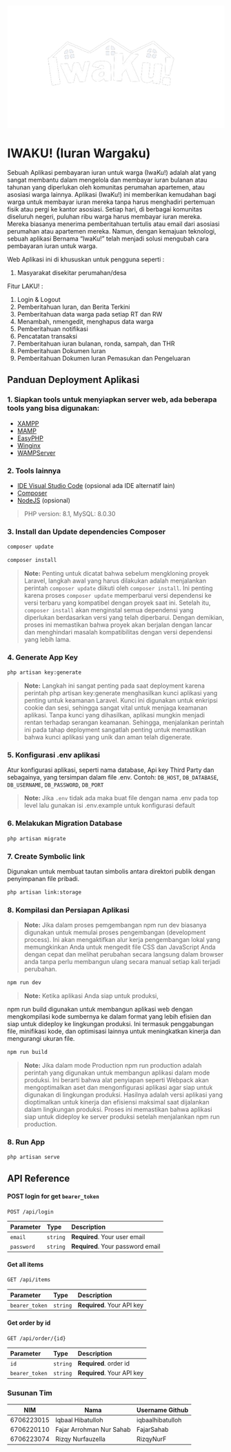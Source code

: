 <p align="center"><img src="https://github.com/iqbaalhibatulloh/IWAKU-Iuran-Wargaku-/blob/main/public/IwaKuBg.png"></p>

# IWAKU! (Iuran Wargaku)

Sebuah Aplikasi pembayaran iuran untuk warga (IwaKu!) adalah alat yang sangat membantu dalam mengelola dan membayar iuran bulanan atau tahunan yang diperlukan oleh komunitas perumahan apartemen, atau asosiasi warga lainnya. Aplikasi (IwaKu!) ini memberikan kemudahan bagi warga untuk membayar iuran mereka tanpa harus menghadiri pertemuan fisik atau pergi ke kantor asosiasi. Setiap hari, di berbagai komunitas diseluruh negeri, puluhan ribu warga harus membayar iuran mereka. Mereka biasanya menerima pemberitahuan tertulis atau email dari asosiasi perumahan atau apartemen mereka. Namun, dengan kemajuan teknologi, sebuah aplikasi Bernama “IwaKu!” telah menjadi solusi mengubah cara pembayaran iuran untuk warga.


Web Aplikasi ini di khususkan untuk pengguna seperti :
1. Masyarakat disekitar perumahan/desa

Fitur LAKU! :
1. Login & Logout
2. Pemberitahuan Iuran, dan Berita Terkini
3. Pemberitahuan data warga pada setiap RT dan RW
4. Menambah, nmengedit, menghapus data warga
5. Pemberitahuan notifikasi
6. Pencatatan transaksi
7. Pemberitahuan iuran bulanan, ronda, sampah, dan THR
8. Pemberitahuan Dokumen Iuran
9. Pemberitahuan Dokumen Iuran Pemasukan dan Pengeluaran

## Panduan Deployment Aplikasi

### 1. Siapkan tools untuk menyiapkan server web, ada beberapa tools yang bisa digunakan:
- [XAMPP](https://www.apachefriends.org/)
- [MAMP](https://www.mamp.info/en/mamp/windows/)
- [EasyPHP](https://www.easyphp.org/)
- [Winginx](https://winginx.com/en/)
- [WAMPServer](https://sourceforge.net/projects/wampserver/files/)

### 2. Tools lainnya
- [IDE Visual Studio Code](https://code.visualstudio.com/download) (opsional ada IDE alternatif lain)
- [Composer](https://getcomposer.org/download/)
- [NodeJS](https://nodejs.org/en/download/current) (opsional)

> PHP version: 8.1, MySQL: 8.0.30

### 3. Install dan Update dependencies Composer
```bash
composer update
```
```bash
composer install
```
> **Note:** Penting untuk dicatat bahwa sebelum mengkloning proyek Laravel, langkah awal yang harus dilakukan adalah menjalankan perintah `composer update` diikuti oleh `composer install`. Ini penting karena proses `composer update` memperbarui versi dependensi ke versi terbaru yang kompatibel dengan proyek saat ini. Setelah itu, `composer install` akan menginstal semua dependensi yang diperlukan berdasarkan versi yang telah diperbarui. Dengan demikian, proses ini memastikan bahwa proyek akan berjalan dengan lancar dan menghindari masalah kompatibilitas dengan versi dependensi yang lebih lama.

### 4. Generate App Key
```bash
php artisan key:generate
```
> **Note:** 
Langkah ini sangat penting pada saat deployment karena perintah php artisan key:generate menghasilkan kunci aplikasi yang penting untuk keamanan Laravel. Kunci ini digunakan untuk enkripsi cookie dan sesi, sehingga sangat vital untuk menjaga keamanan aplikasi. Tanpa kunci yang dihasilkan, aplikasi mungkin menjadi rentan terhadap serangan keamanan. Sehingga, menjalankan perintah ini pada tahap deployment sangatlah penting untuk memastikan bahwa kunci aplikasi yang unik dan aman telah digenerate.

### 5. Konfigurasi .env aplikasi 
Atur konfigurasi aplikasi, seperti nama database, Api key Third Party dan sebagainya, yang tersimpan dalam file .env.
Contoh:  `DB_HOST`, `DB_DATABASE`, `DB_USERNAME`, `DB_PASSWORD`, `DB_PORT`
> **Note:** Jika `.env` tidak ada maka buat file dengan nama .env pada top level lalu gunakan isi .env.example untuk konfigurasi default

### 6. Melakukan Migration Database
```bash
php artisan migrate 
```

### 7. Create Symbolic link

Digunakan untuk membuat tautan simbolis antara direktori publik dengan penyimpanan file pribadi.

```bash
php artisan link:storage
```

### 8. Kompilasi dan Persiapan Aplikasi 

> **Note:** Jika dalam proses pemgembangan
npm run dev biasanya digunakan untuk memulai proses pengembangan (development process). Ini akan mengaktifkan alur kerja pengembangan lokal yang memungkinkan Anda untuk mengedit file CSS dan JavaScript Anda dengan cepat dan melihat perubahan secara langsung dalam browser anda tanpa perlu membangun ulang secara manual setiap kali terjadi perubahan.
```bash
npm run dev
```

>**Note:** Ketika aplikasi Anda siap untuk produksi,

npm run build digunakan untuk membangun aplikasi web dengan mengkompilasi kode sumbernya ke dalam format yang lebih efisien dan siap untuk dideploy ke lingkungan produksi. Ini termasuk penggabungan file, minifikasi kode, dan optimisasi lainnya untuk meningkatkan kinerja dan mengurangi ukuran file.

```bash
npm run build
```

>**Note:** Jika dalam mode Production
npm run production adalah perintah yang digunakan untuk membangun aplikasi dalam mode produksi. Ini berarti bahwa alat penyiapan seperti Webpack akan mengoptimalkan aset dan mengonfigurasi aplikasi agar siap untuk digunakan di lingkungan produksi. Hasilnya adalah versi aplikasi yang dioptimalkan untuk kinerja dan efisiensi maksimal saat dijalankan dalam lingkungan produksi. Proses ini memastikan bahwa aplikasi siap untuk dideploy ke server produksi setelah menjalankan npm run production.

### 8. Run App

```bash
php artisan serve
```

## API Reference

#### POST login for get `bearer_token`

```bash
POST /api/login
```

| Parameter      | Type     | Description                |
| :------------- | :------- | :------------------------- |
| `email` | `string` | **Required**. Your user email |
| `password` | `string` | **Required**. Your password email |

#### Get all items

```bash
GET /api/items
```

| Parameter      | Type     | Description                |
| :------------- | :------- | :------------------------- |
| `bearer_token` | `string` | **Required**. Your API key |

#### Get order by id

```bash
GET /api/order/{id}
```

| Parameter      | Type     | Description                |
| :------------- | :------- | :------------------------- |
| `id` | `string` | **Required**. order id|
| `bearer_token` | `string` | **Required**. Your API key |



### Susunan Tim

NIM        | Nama                     | Username Github
-----------|--------------------------| ---------------
6706223015 | Iqbaal Hibatulloh        | iqbaalhibatulloh
6706220110 | Fajar Arrohman Nur Sahab | FajarSahab
6706223074 | Rizqy Nurfauzella 	      | RizqyNurF
